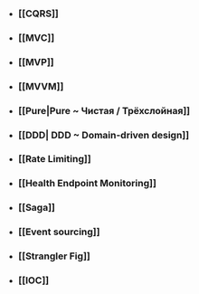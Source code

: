 - ### [[CQRS]]
- ### [[MVC]]
- ### [[MVP]]
- ### [[MVVM]]
- ### [[Pure|Pure ~ Чистая / Трёхслойная]]
- ### [[DDD| DDD ~ Domain-driven design]]
- ### [[Rate Limiting]]
- ### [[Health Endpoint Monitoring]]
- ### [[Saga]]
- ### [[Event sourcing]]
- ### [[Strangler Fig]]
- ### [[IOC]]